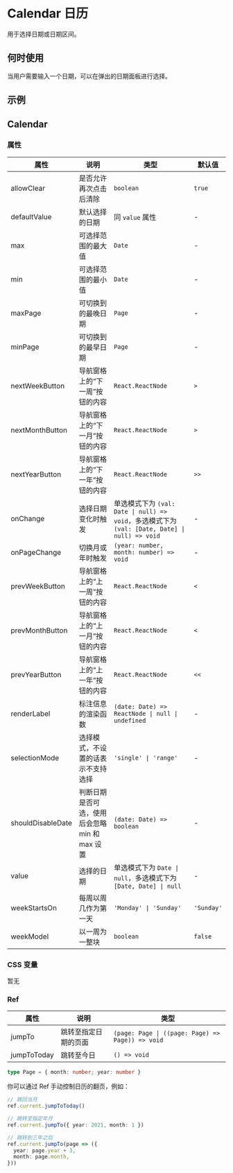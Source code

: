 # Calendar 日历 <Experimental></Experimental>

用于选择日期或日期区间。

## 何时使用

当用户需要输入一个日期，可以在弹出的日期面板进行选择。

## 示例

<code src="./demos/demo1.tsx"></code>
<code src="./demos/demo2.tsx"></code>
<code src="./demos/demo3.tsx"></code>
<code src="./demos/demo4.tsx"></code>

## Calendar

### 属性

| 属性              | 说明                                           | 类型                                                                                           | 默认值     |
| ----------------- | ---------------------------------------------- | ---------------------------------------------------------------------------------------------- | ---------- |
| allowClear        | 是否允许再次点击后清除                         | `boolean`                                                                                      | `true`     |
| defaultValue      | 默认选择的日期                                 | 同 `value` 属性                                                                                | -          |
| max               | 可选择范围的最大值                             | `Date`                                                                                         | -          |
| min               | 可选择范围的最小值                             | `Date`                                                                                         | -          |
| maxPage           | 可切换到的最晚日期                             | `Page`                                                                                         | -          |
| minPage           | 可切换到的最早日期                             | `Page`                                                                                         | -          |
| nextWeekButton    | 导航窗格上的“下一周”按钮的内容                 | `React.ReactNode`                                                                              | `>`        |
| nextMonthButton   | 导航窗格上的“下一月”按钮的内容                 | `React.ReactNode`                                                                              | `>`        |
| nextYearButton    | 导航窗格上的“下一年”按钮的内容                 | `React.ReactNode`                                                                              | `>>`       |
| onChange          | 选择日期变化时触发                             | 单选模式下为 `(val: Date \| null) => void`，多选模式下为 `(val: [Date, Date] \| null) => void` | -          |
| onPageChange      | 切换月或年时触发                               | `(year: number, month: number) => void`                                                        | -          |
| prevWeekButton    | 导航窗格上的“上一周”按钮的内容                 | `React.ReactNode`                                                                              | `<`        |
| prevMonthButton   | 导航窗格上的“上一月”按钮的内容                 | `React.ReactNode`                                                                              | `<`        |
| prevYearButton    | 导航窗格上的“上一年”按钮的内容                 | `React.ReactNode`                                                                              | `<<`       |
| renderLabel       | 标注信息的渲染函数                             | `(date: Date) => ReactNode \| null \| undefined`                                               | -          |
| selectionMode     | 选择模式，不设置的话表示不支持选择             | `'single' \| 'range'`                                                                          | -          |
| shouldDisableDate | 判断日期是否可选，使用后会忽略 min 和 max 设置 | `(date: Date) => boolean`                                                                      | -          |
| value             | 选择的日期                                     | 单选模式下为 `Date \| null`，多选模式下为 `[Date, Date] \| null`                               | -          |
| weekStartsOn      | 每周以周几作为第一天                           | `'Monday' \| 'Sunday'`                                                                         | `'Sunday'` |
| weekModel         | 以一周为一整块                                 | `boolean`                                                                                      | `false`    |

### CSS 变量

暂无

### Ref

| 属性        | 说明                 | 类型                                             |
| ----------- | -------------------- | ------------------------------------------------ |
| jumpTo      | 跳转至指定日期的页面 | `(page: Page \| ((page: Page) => Page)) => void` |
| jumpToToday | 跳转至今日           | `() => void`                                     |

```ts
type Page = { month: number; year: number }
```

你可以通过 Ref 手动控制日历的翻页，例如：

```ts
// 跳回当月
ref.current.jumpToToday()

// 跳转至指定年月
ref.current.jumpTo({ year: 2021, month: 1 })

// 跳转到三年之后
ref.current.jumpTo(page => ({
  year: page.year + 3,
  month: page.month,
}))
```
